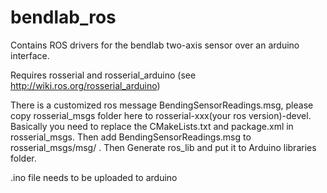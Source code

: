 # bendlab_ros

Contains ROS drivers for the bendlab two-axis sensor over an arduino interface.

Requires rosserial and rosserial_arduino (see <http://wiki.ros.org/rosserial_arduino>)

There is a customized ros message BendingSensorReadings.msg, please copy rosserial_msgs folder here to rosserial-xxx(your ros version)-devel. Basically you need to replace the CMakeLists.txt and package.xml in rosserial_msgs. Then add BendingSensorReadings.msg to rosserial_msgs/msg/ . Then Generate ros_lib and put it to Arduino libraries folder.

.ino file needs to be uploaded to arduino
